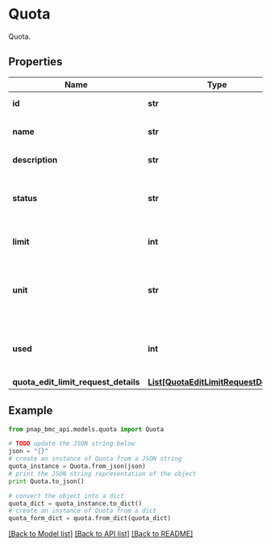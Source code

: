 # Quota

Quota.

## Properties

Name | Type | Description | Notes
------------ | ------------- | ------------- | -------------
**id** | **str** | The ID of the Quota. | 
**name** | **str** | The name of the Quota. | 
**description** | **str** | The Quota description. | 
**status** | **str** | The status of the quota resource usage. | 
**limit** | **int** | The limit set for the quota. | 
**unit** | **str** | Unit of the quota type. Supported values are &#39;COUNT&#39; and &#39;GB&#39;. | 
**used** | **int** | The quota used expressed as a number. | 
**quota_edit_limit_request_details** | [**List[QuotaEditLimitRequestDetails]**](QuotaEditLimitRequestDetails.md) |  | [readonly] 

## Example

```python
from pnap_bmc_api.models.quota import Quota

# TODO update the JSON string below
json = "{}"
# create an instance of Quota from a JSON string
quota_instance = Quota.from_json(json)
# print the JSON string representation of the object
print Quota.to_json()

# convert the object into a dict
quota_dict = quota_instance.to_dict()
# create an instance of Quota from a dict
quota_form_dict = quota.from_dict(quota_dict)
```
[[Back to Model list]](../README.md#documentation-for-models) [[Back to API list]](../README.md#documentation-for-api-endpoints) [[Back to README]](../README.md)


